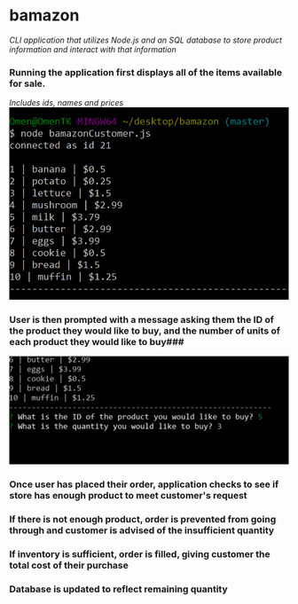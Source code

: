 # bamazon

*CLI application that utilizes Node.js and an SQL database to store product information and interact with that information*

### Running the application first displays all of the items available for sale.
*Includes ids, names and prices*
![All items in database](/displayAllItems.png)

### User is then prompted with a message asking them the ID of the product they would like to buy, and the number of units of each product they would like to buy###
![Message prompts for customer order](/customerOrder.png)

### Once user has placed their order, application checks to see if store has enough product to meet customer's request ###

### If there is not enough product, order is prevented from going through and customer is advised of the insufficient quantity ###

### If inventory is sufficient, order is filled, giving customer the total cost of their purchase

### Database is updated to reflect remaining quantity